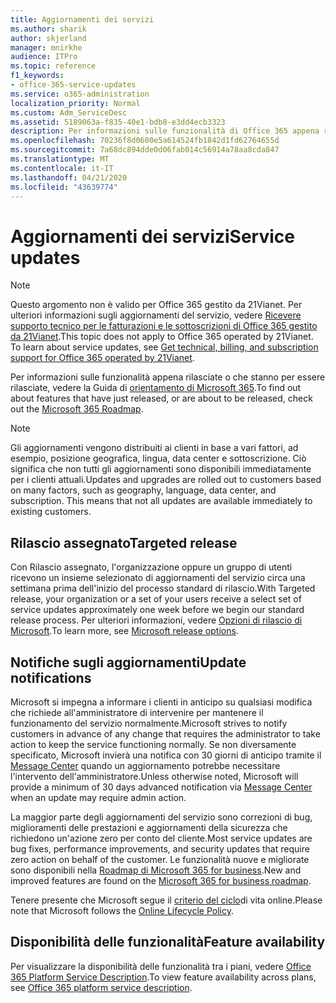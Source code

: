 ```yaml
---
title: Aggiornamenti dei servizi
ms.author: sharik
author: skjerland
manager: mnirkhe
audience: ITPro
ms.topic: reference
f1_keywords:
- office-365-service-updates
ms.service: o365-administration
localization_priority: Normal
ms.custom: Adm_ServiceDesc
ms.assetid: 5189063a-f835-40e1-bdb8-e3dd4ecb3323
description: Per informazioni sulle funzionalità di Office 365 appena rilasciate o che stanno per essere rilasciate, vedere la Guida di orientamento di Microsoft 365.
ms.openlocfilehash: 70236f8d0600e5a614524fb1842d1fd62764655d
ms.sourcegitcommit: 7a68dc894dde0d06fab014c56914a78aa8cda847
ms.translationtype: MT
ms.contentlocale: it-IT
ms.lasthandoff: 04/21/2020
ms.locfileid: "43639774"
---
```

# <a name="service-updates"></a><span data-ttu-id="297de-103">Aggiornamenti dei servizi</span><span class="sxs-lookup"><span data-stu-id="297de-103">Service updates</span></span>

> [!NOTE]
> <span data-ttu-id="297de-p101">Questo argomento non è valido per Office 365 gestito da 21Vianet. Per ulteriori informazioni sugli aggiornamenti del servizio, vedere [Ricevere supporto tecnico per le fatturazioni e le sottoscrizioni di Office 365 gestito da 21Vianet](https://go.microsoft.com/fwlink/?LinkID=733350&amp;clcid=0x409).</span><span class="sxs-lookup"><span data-stu-id="297de-p101">This topic does not apply to Office 365 operated by 21Vianet. To learn about service updates, see [Get technical, billing, and subscription support for Office 365 operated by 21Vianet](https://go.microsoft.com/fwlink/?LinkID=733350&amp;clcid=0x409).</span></span> 
  
<span data-ttu-id="297de-106">Per informazioni sulle funzionalità appena rilasciate o che stanno per essere rilasciate, vedere la Guida di [orientamento di Microsoft 365](https://go.microsoft.com/fwlink/?LinkId=509914).</span><span class="sxs-lookup"><span data-stu-id="297de-106">To find out about features that have just released, or are about to be released, check out the [Microsoft 365 Roadmap](https://go.microsoft.com/fwlink/?LinkId=509914).</span></span>
  
> [!NOTE]
> <span data-ttu-id="297de-p102">Gli aggiornamenti vengono distribuiti ai clienti in base a vari fattori, ad esempio, posizione geografica, lingua, data center e sottoscrizione. Ciò significa che non tutti gli aggiornamenti sono disponibili immediatamente per i clienti attuali.</span><span class="sxs-lookup"><span data-stu-id="297de-p102">Updates and upgrades are rolled out to customers based on many factors, such as geography, language, data center, and subscription. This means that not all updates are available immediately to existing customers.</span></span> 
  
## <a name="targeted-release"></a><span data-ttu-id="297de-109">Rilascio assegnato</span><span class="sxs-lookup"><span data-stu-id="297de-109">Targeted release</span></span>

<span data-ttu-id="297de-110">Con Rilascio assegnato, l'organizzazione oppure un gruppo di utenti ricevono un insieme selezionato di aggiornamenti del servizio circa una settimana prima dell'inizio del processo standard di rilascio.</span><span class="sxs-lookup"><span data-stu-id="297de-110">With Targeted release, your organization or a set of your users receive a select set of service updates approximately one week before we begin our standard release process.</span></span> <span data-ttu-id="297de-111">Per ulteriori informazioni, vedere [Opzioni di rilascio di Microsoft](https://docs.microsoft.com/office365/admin/manage/release-options-in-office-365?view=o365-worldwide).</span><span class="sxs-lookup"><span data-stu-id="297de-111">To learn more, see [Microsoft release options](https://docs.microsoft.com/office365/admin/manage/release-options-in-office-365?view=o365-worldwide).</span></span> 
  
## <a name="update-notifications"></a><span data-ttu-id="297de-112">Notifiche sugli aggiornamenti</span><span class="sxs-lookup"><span data-stu-id="297de-112">Update notifications</span></span>

<span data-ttu-id="297de-113">Microsoft si impegna a informare i clienti in anticipo su qualsiasi modifica che richiede all'amministratore di intervenire per mantenere il funzionamento del servizio normalmente.</span><span class="sxs-lookup"><span data-stu-id="297de-113">Microsoft strives to notify customers in advance of any change that requires the administrator to take action to keep the service functioning normally.</span></span> <span data-ttu-id="297de-114">Se non diversamente specificato, Microsoft invierà una notifica con 30 giorni di anticipo tramite il [Message Center](https://docs.microsoft.com/office365/admin/manage/message-center?view=o365-worldwide) quando un aggiornamento potrebbe necessitare l'intervento dell'amministratore.</span><span class="sxs-lookup"><span data-stu-id="297de-114">Unless otherwise noted, Microsoft will provide a minimum of 30 days advanced notification via [Message Center](https://docs.microsoft.com/office365/admin/manage/message-center?view=o365-worldwide) when an update may require admin action.</span></span> 
  
<span data-ttu-id="297de-115">La maggior parte degli aggiornamenti del servizio sono correzioni di bug, miglioramenti delle prestazioni e aggiornamenti della sicurezza che richiedono un'azione zero per conto del cliente.</span><span class="sxs-lookup"><span data-stu-id="297de-115">Most service updates are bug fixes, performance improvements, and security updates that require zero action on behalf of the customer.</span></span> <span data-ttu-id="297de-116">Le funzionalità nuove e migliorate sono disponibili nella [Roadmap di Microsoft 365 for business](https://roadmap.office.com/).</span><span class="sxs-lookup"><span data-stu-id="297de-116">New and improved features are found on the [Microsoft 365 for business roadmap](https://roadmap.office.com/).</span></span>
  
<span data-ttu-id="297de-117">Tenere presente che Microsoft segue il [criterio del ciclo](https://support.microsoft.com/lifecycle#gp/osslpolicy)di vita online.</span><span class="sxs-lookup"><span data-stu-id="297de-117">Please note that Microsoft follows the [Online Lifecycle Policy](https://support.microsoft.com/lifecycle#gp/osslpolicy).</span></span>
  
## <a name="feature-availability"></a><span data-ttu-id="297de-118">Disponibilità delle funzionalità</span><span class="sxs-lookup"><span data-stu-id="297de-118">Feature availability</span></span>

<span data-ttu-id="297de-119">Per visualizzare la disponibilità delle funzionalità tra i piani, vedere [Office 365 Platform Service Description](office-365-platform-service-description.md).</span><span class="sxs-lookup"><span data-stu-id="297de-119">To view feature availability across plans, see [Office 365 platform service description](office-365-platform-service-description.md).</span></span>
  

